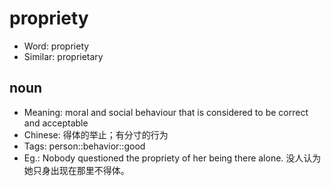 # propriety

- Word: propriety
- Similar: proprietary

## noun

- Meaning: moral and social behaviour that is considered to be correct and acceptable
- Chinese: 得体的举止；有分寸的行为
- Tags: person::behavior::good
- Eg.: Nobody questioned the propriety of her being there alone. 没人认为她只身出现在那里不得体。

